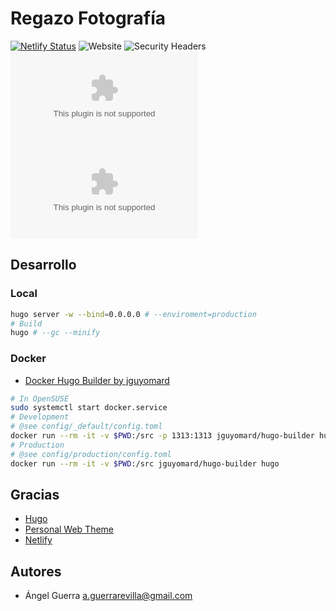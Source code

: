 # Regazo Fotografía

[![Netlify Status](https://api.netlify.com/api/v1/badges/3f25361b-bf17-41ae-8dac-6dc3ca967f17/deploy-status)](https://app.netlify.com/sites/regazofotografia/deploys)
![Website](https://img.shields.io/website?down_color=b71c1c&down_message=offline&up_color=76ff03&up_message=online&url=https%3A%2F%2Fwww.regazofotografia.com)
![Security Headers](https://img.shields.io/security-headers?url=https%3A%2F%2Fregazofotografia.com)
![Mozilla HTTP Observatory Grade](https://img.shields.io/mozilla-observatory/grade-score/regazofotografia.com?publish)
![Chromium HSTS preload](https://img.shields.io/hsts/preload/regazofotografia.com)

## Desarrollo

### Local

```bash
hugo server -w --bind=0.0.0.0 # --enviroment=production
# Build
hugo # --gc --minify
```

### Docker

- [Docker Hugo Builder by jguyomard](https://hub.docker.com/r/jguyomard/hugo-builder/)

```bash
# In OpenSUSE
sudo systemctl start docker.service
# Development
# @see config/_default/config.toml
docker run --rm -it -v $PWD:/src -p 1313:1313 jguyomard/hugo-builder hugo server -w --bind=0.0.0.0
# Production
# @see config/production/config.toml
docker run --rm -it -v $PWD:/src jguyomard/hugo-builder hugo
```

## Gracias

- [Hugo](https://gohugo.io/)
- [Personal Web Theme](https://themes.gohugo.io/personal-web/)
- [Netlify](https://www.netlify.com/)

## Autores

- Ángel Guerra <a.guerrarevilla@gmail.com>
